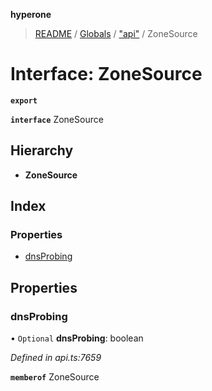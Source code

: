 **hyperone**

> [README](../README.md) / [Globals](../globals.md) / ["api"](../modules/_api_.md) / ZoneSource

# Interface: ZoneSource

**`export`** 

**`interface`** ZoneSource

## Hierarchy

* **ZoneSource**

## Index

### Properties

* [dnsProbing](_api_.zonesource.md#dnsprobing)

## Properties

### dnsProbing

• `Optional` **dnsProbing**: boolean

*Defined in api.ts:7659*

**`memberof`** ZoneSource
